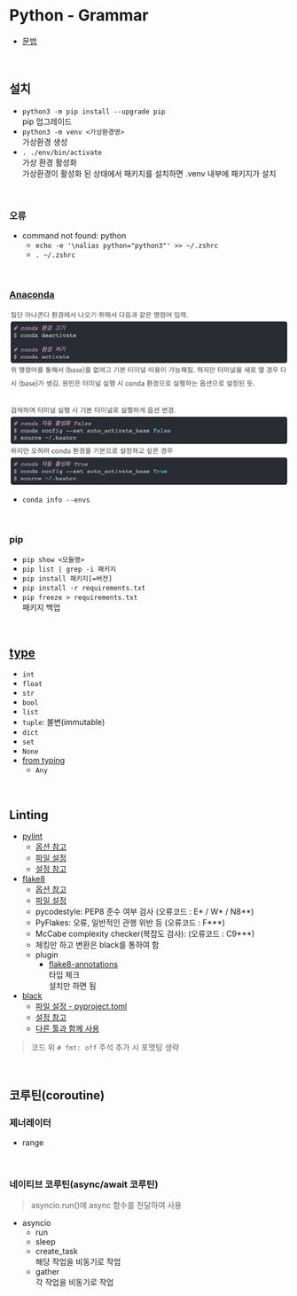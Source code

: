 # Python - Grammar

- [문법](https://docs.python.org/3/reference/index.html)

<br />

## 설치

- `python3 -m pip install --upgrade pip`\
  pip 업그레이드
- `python3 -m venv <가상환경명>`\
  가상환경 생성
- `. ./env/bin/activate`\
  가상 환경 활성화\
  가상환경이 활성화 된 상태에서 패키지를 설치하면 .venv 내부에 패키지가 설치

<br />

### 오류

- command not found: python
  - `echo -e '\nalias python="python3"' >> ~/.zshrc`
  - `. ~/.zshrc`

<br />

### [Anaconda](https://www.anaconda.com/download#downloads)

![image](/assets/python_conda.png)

- `conda info --envs`

<br />

### pip

- `pip show <모듈명>`
- `pip list | grep -i 패키지`
- `pip install 패키지[=버전]`
- `pip install -r requirements.txt`
- `pip freeze > requirements.txt`\
  패키지 백업

<br />

## [type](https://docs.python.org/3.13/library/stdtypes.html#)

- `int`
- `float`
- `str`
- `bool`
- `list`
- `tuple`: 불변(immutable)
- `dict`
- `set`
- `None`
- [from typing](https://docs.python.org/3/library/typing.html#)
  - `Any`

<br />

## Linting

- [pylint](https://pylint.readthedocs.io/en/stable/)
  - [옵션 참고](https://pylint.pycqa.org/en/latest/user_guide/configuration/all-options.html)
  - [파일 설정](https://pylint.pycqa.org/en/latest/user_guide/usage/run.html#command-line-options)
  - [설정 참고](https://www.codeac.io/documentation/pylint-configuration.html)
- [flake8](https://flake8.pycqa.org/en/latest/#)
  - [옵션 참고](https://flake8.pycqa.org/en/latest/genindex.html)
  - [파일 설정](https://flake8.pycqa.org/en/latest/user/configuration.html#configuration-locations)
  - pycodestyle: PEP8 준수 여부 검사 (오류코드 : E* / W* / N8\*\*)
  - PyFlakes: 오류, 일반적인 관행 위반 등 (오류코드 : F\*\*\*)
  - McCabe complexity checker(복잡도 검사): (오류코드 : C9\*\*\*)
  - 체킹만 하고 변환은 black를 통하여 함
  - plugin
    - [flake8-annotations](https://pypi.org/project/flake8-annotations/)\
      타입 체크\
      설치만 하면 됨
- [black](https://black.readthedocs.io/en/stable/#)
  - [파일 설정 - pyproject.toml](https://black.readthedocs.io/en/stable/usage_and_configuration/the_basics.html#configuration-via-a-file)
  - [설정 참고](https://github.com/psf/black/blob/main/pyproject.toml)
  - [다른 툴과 함께 사용](https://black.readthedocs.io/en/stable/guides/using_black_with_other_tools.html#)

> 코드 위 `# fmt: off` 주석 추가 시 포맷팅 생략

<br />

## 코루틴(coroutine)

### 제너레이터

- range

<br />

### 네이티브 코루틴(async/await 코루틴)

> asyncio.run()에 async 함수를 전달하여 사용

- asyncio
  - run
  - sleep
  - create_task\
    해당 작업을 비동기로 작업
  - gather\
    각 작업을 비동기로 작업
